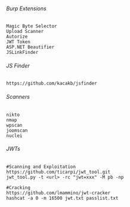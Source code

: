 ###### Burp Extensions
```
Magic Byte Selector
Upload Scanner
Autorize
JWT Token
ASP.NET Beautifier
JSLinkFinder
```

###### JS Finder
```
https://github.com/kacakb/jsfinder
```

###### Scanners
```
nikto
nmap
wpscan
joomscan
nuclei
```

###### JWTs

```
#Scanning and Exploitation
https://github.com/ticarpi/jwt_tool.git
jwt_tool.py -t <url> -rc "jwt=xxx" -M pb -np

#Cracking
https://github.com/lmammino/jwt-cracker
hashcat -a 0 -m 16500 jwt.txt passlist.txt
```